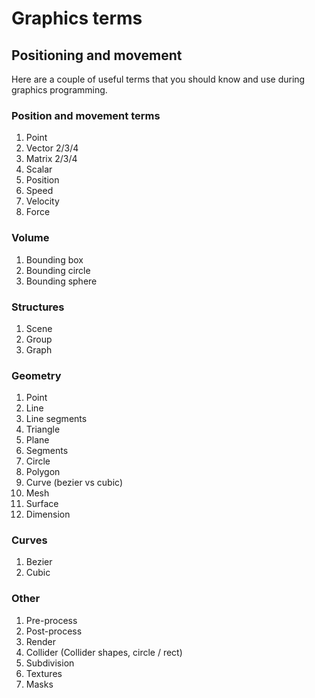 # Graphics terms

## Positioning and movement
Here are a couple of useful terms that you should know and use during graphics programming.

### Position and movement terms

1. Point
1. Vector 2/3/4
1. Matrix 2/3/4
1. Scalar
1. Position
1. Speed
1. Velocity
1. Force

### Volume

1. Bounding box
1. Bounding circle
1. Bounding sphere

### Structures

1. Scene
1. Group
1. Graph

### Geometry

1. Point
1. Line
1. Line segments
1. Triangle
1. Plane
1. Segments
1. Circle
1. Polygon
1. Curve (bezier vs cubic)
1. Mesh
1. Surface
1. Dimension

### Curves

1. Bezier
1. Cubic

### Other

1. Pre-process
1. Post-process
1. Render
1. Collider (Collider shapes, circle / rect)
1. Subdivision
1. Textures
1. Masks

